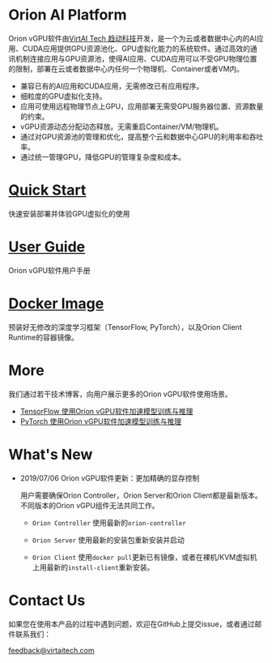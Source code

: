# Orion AI Platform

Orion vGPU软件由[VirtAI Tech 趋动科技](https://virtai.tech)开发，是一个为云或者数据中心内的AI应用、CUDA应用提供GPU资源池化、GPU虚拟化能力的系统软件。通过高效的通讯机制连接应用与GPU资源池，使得AI应用、CUDA应用可以不受GPU物理位置的限制，部署在云或者数据中心内任何一个物理机、Container或者VM内。

* 兼容已有的AI应用和CUDA应用，无需修改已有应用程序。
* 细粒度的GPU虚拟化支持。
* 应用可使用远程物理节点上GPU，应用部署无需受GPU服务器位置、资源数量的约束。
* vGPU资源动态分配动态释放。无需重启Container/VM/物理机。
* 通过对GPU资源池的管理和优化，提高整个云和数据中心GPU的利用率和吞吐率。
* 通过统一管理GPU，降低GPU的管理复杂度和成本。

# [Quick Start](doc/quick-start)
快速安装部署并体验GPU虚拟化的使用

# [User Guide](doc/Orion-User-Guide.md)
Orion vGPU软件用户手册

# [Docker Image](dockerfiles)
预装好无修改的深度学习框架（TensorFlow, PyTorch），以及Orion Client Runtime的容器镜像。

# <a id="tech-blog"></a>More
我们通过若干技术博客，向用户展示更多的Orion vGPU软件使用场景。

* [TensorFlow 使用Orion vGPU软件加速模型训练与推理](./blogposts/tensorflow_models.md)
* [PyTorch 使用Orion vGPU软件加速模型训练与推理](./blogposts/pytorch_models.md)

# What's New

* 2019/07/06 Orion vGPU软件更新：更加精确的显存控制

  用户需要确保Orion Controller，Orion Server和Orion Client都是最新版本。不同版本的Orion vGPU组件无法共同工作。
  
  * `Orion Controller` 使用最新的`orion-controller`

  * `Orion Server` 使用最新的安装包重新安装并启动
  
  * `Orion Client` 使用`docker pull`更新已有镜像，或者在裸机/KVM虚拟机上用最新的`install-client`重新安装。

# Contact Us

如果您在使用本产品的过程中遇到问题，欢迎在GitHub上提交issue，或者通过邮件联系我们：

feedback@virtaitech.com